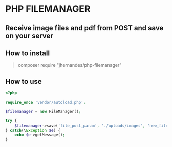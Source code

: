 # PHP FILEMANAGER

## Receive image files and pdf from POST and save on your server

## How to install

> composer require "jhernandes/php-filemanager"

## How to use

```php
<?php

require_once 'vendor/autoload.php';

$filemanager = new FileManager();

try {
    $filemanager->save('file_post_param', './uploads/images', 'new_file_name');
} catch(\Exception $e) {
    echo $e->getMessage();
}
```